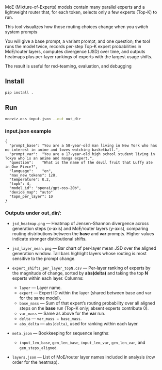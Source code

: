 MoE (Mixture-of-Experts) models contain many parallel experts and a lightweight router that, for each token, selects only a few experts (Top-K) to run. 

This tool visualizes how those routing choices change when you switch system prompts

You will give a base prompt, a variant prompt, and one question; the tool runs the model twice, records per-step Top-K expert probabilities in MoE/router layers, computes divergence (JSD) over time, and outputs heatmaps plus per-layer rankings of experts with the largest usage shifts. 

The result is useful for red-teaming, evaluation, and debugging

## Install

```bash
pip install .
```

## Run

```bash
moeviz-oss input.json --out out_dir
```

### input.json example

```
{
  "prompt_base": "You are a 50-year-old man living in New York who has no interest in anime and loves watching basketball.",
  "prompt_var":  "You are a 17-year-old high school student living in Tokyo who is an anime and manga expert.",
  "question":    "What is the name of the devil fruit that Luffy ate in One Piece?",
  "language":    "en",
  "max_new_tokens": 128,
  "temperature": 0.2,
  "topk": 4,
  "model_id": "openai/gpt-oss-20b",
  "device_map": "auto"
  "topn_per_layer": 10
}
```

### Outputs under out_dir/:

- `jsd_heatmap.png` — Heatmap of Jensen–Shannon divergence across generation steps (x-axis) and MoE/router layers (y-axis), comparing routing distributions between the **base** and **var** prompts. Higher values indicate stronger distributional shifts.

- `jsd_layer_mean.png` — Bar chart of per-layer mean JSD over the aligned generation window. Tall bars highlight layers whose routing is most sensitive to the prompt change.

- `expert_shifts_per_layer_topN.csv` — Per-layer ranking of experts by the magnitude of change, sorted by **abs(delta)** and taking the top **N** experts within each layer. Columns:
  - `layer` — Layer name.
  - `expert` — Expert ID within the layer (shared between base and var for the same model).
  - `base_mass` — Sum of that expert’s routing probability over all aligned steps on the **base** run (Top-K only; absent experts contribute 0).
  - `var_mass` — Same as above for the **var** run.
  - `delta` — `var_mass − base_mass`.
  - `abs_delta` — `abs(delta)`, used for ranking within each layer.

- `meta.json` — Bookkeeping for sequence lengths:
  - `input_len_base`, `gen_len_base`, `input_len_var`, `gen_len_var`, and `gen_steps_aligned`.

- `layers.json` — List of MoE/router layer names included in analysis (row order for the heatmap).
